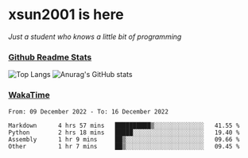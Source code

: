 # xsun2001 is here

*Just a student who knows a little bit of programming*

### [Github Readme Stats](https://github.com/anuraghazra/github-readme-stats)

![Top Langs](https://github-readme-stats.vercel.app/api/top-langs/?username=xsun2001&layout=compact&theme=radical) ![Anurag's GitHub stats](https://github-readme-stats.vercel.app/api?username=xsun2001&show_icons=true&theme=radical)

### [WakaTime](https://wakatime.com)

<!--START_SECTION:waka-->

```text
From: 09 December 2022 - To: 16 December 2022

Markdown      4 hrs 57 mins   ██████████▒░░░░░░░░░░░░░░   41.55 %
Python        2 hrs 18 mins   █████░░░░░░░░░░░░░░░░░░░░   19.40 %
Assembly      1 hr 9 mins     ██▒░░░░░░░░░░░░░░░░░░░░░░   09.66 %
Other         1 hr 7 mins     ██▒░░░░░░░░░░░░░░░░░░░░░░   09.45 %
```

<!--END_SECTION:waka-->
